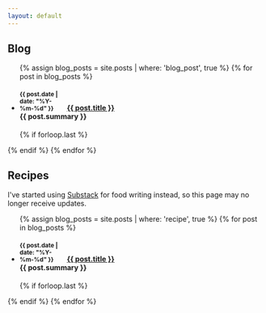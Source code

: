 ```yaml
---
layout: default
---
```


## Blog

<ul class="related-posts">

{% assign blog_posts = site.posts | where: 'blog_post', true %}
{% for post in blog_posts %}
    <li class="main-page-list">
        <h4>
            <div style="display: inline-block; width: 90px">
                <small>{{ post.date | date: "%Y-%m-%d" }}</small>
            </div>
        <a class="una" href="{{ site.baseurl }}{{ post.url }}">
            <span>{{ post.title }}</span>
        </a>
        <span class="brsmall"></span>
        <div class="post-summary">
        {{ post.summary }}
        </div>
        </h4>
    </li>
    {% if forloop.last %}</ul>{% endif %}
{% endfor %}

## Recipes

I've started using [Substack](https://rajmovva.substack.com/) for food writing instead, so this page may no longer receive updates.

<ul class="related-posts">

{% assign blog_posts = site.posts | where: 'recipe', true %}
{% for post in blog_posts %}
    <li class="main-page-list">
        <h4>
            <div style="display: inline-block; width: 90px">
                <small>{{ post.date | date: "%Y-%m-%d" }}</small>
            </div>
        <a class="una" href="{{ site.baseurl }}{{ post.url }}">
            <span>{{ post.title }}</span>
        </a>
        <span class="brsmall"></span>
        <div class="post-summary">
        {{ post.summary }}
        </div>
        </h4>
    </li>
    {% if forloop.last %}</ul>{% endif %}
{% endfor %}